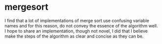 # mergesort

I find that a lot of implementations of merge sort use confusing variable names and for this reason, do not convey the essence of the algorithm well. I hope to share an implementation, though not novel, I did that I believe make the steps of the algorithm as clear and concise as they can be.
